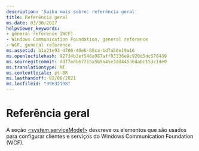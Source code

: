 ```yaml
---
description: 'Saiba mais sobre: referência geral'
title: Referência geral
ms.date: 03/30/2017
helpviewer_keywords:
- general reference [WCF]
- Windows Communication Foundation, general reference
- WCF, general reference
ms.assetid: b1a21e93-4700-46e6-88ca-bd7a50e19a16
ms.openlocfilehash: 92734b3ef546a987aff83336e9c920d5dc578439
ms.sourcegitcommit: ddf7edb67715a5b9a45e3dd44536dabc153c1de0
ms.translationtype: MT
ms.contentlocale: pt-BR
ms.lasthandoff: 02/06/2021
ms.locfileid: "99632198"
---
```

# <a name="general-reference"></a>Referência geral

A seção [\<system.serviceModel>](../configure-apps/file-schema/wcf/system-servicemodel.md) descreve os elementos que são usados para configurar clientes e serviços do Windows Communication Foundation (WCF).
